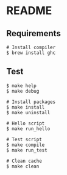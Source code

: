 # README

## Requirements

```
# Install compiler
$ brew install ghc
```

## Test

```
$ make help
$ make debug

# Install packages
$ make install
$ make uninstall

# Hello script
$ make run_hello

# Test script
$ make compile
$ make run_test

# Clean cache
$ make clean
```
